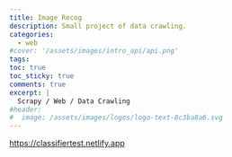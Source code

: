 ```yaml
---
title: Image Recog
description: Small project of data crawling.
categories:
  - web
#cover: '/assets/images/intro_api/api.png'
tags:
toc: true
toc_sticky: true
comments: true
excerpt: |
  Scrapy / Web / Data Crawling
#header:
#  image: /assets/images/logos/logo-text-8c3ba8a6.svg
---
```

https://classifiertest.netlify.app
